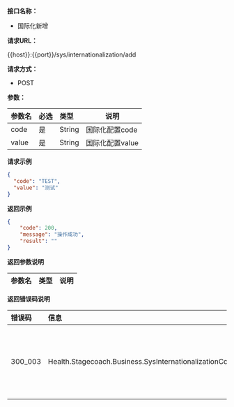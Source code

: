 **接口名称：**

- 国际化新增

**请求URL：**

{{host}}:{{port}}/sys/internationalization/add

**请求方式：**
- POST

**参数：**

|参数名|必选|类型|说明|
|:----    |:---|:----- |-----   |
|code|是|String|国际化配置code|
|value   |是  |String |国际化配置value|

**请求示例**
```json
{
  "code": "TEST",
  "value": "测试"
}
```

 **返回示例**
```json
{
    "code": 200,
    "message": "操作成功",
    "result": ""
}
```
 **返回参数说明**

|参数名|类型|说明|
|:-----  |:-----|----- |




 **返回错误码说明**

|错误码 |信息|说明|
|:----  |:----   |-----   |
|300_003  |Health.Stagecoach.Business.SysInternationalizationCodeAlreadyExist   |新增国际化配置code已存在   |
